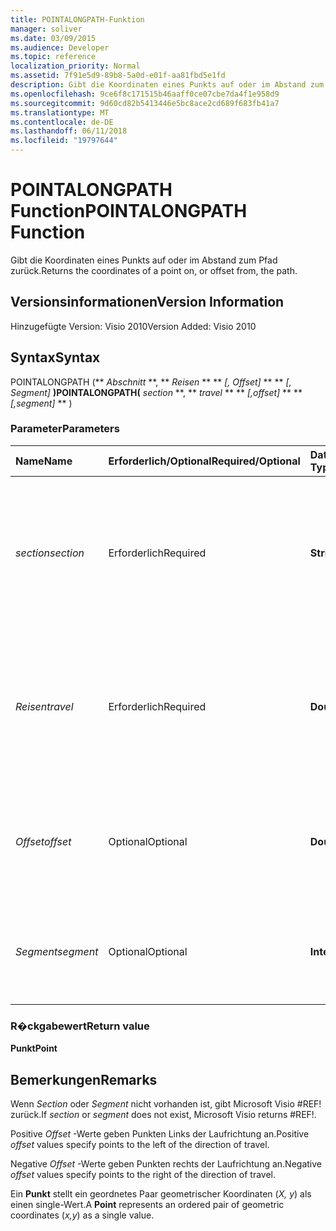 ```yaml
---
title: POINTALONGPATH-Funktion
manager: soliver
ms.date: 03/09/2015
ms.audience: Developer
ms.topic: reference
localization_priority: Normal
ms.assetid: 7f91e5d9-89b8-5a0d-e01f-aa81fbd5e1fd
description: Gibt die Koordinaten eines Punkts auf oder im Abstand zum Pfad zurück.
ms.openlocfilehash: 9ce6f8c171515b46aaff0ce07cbe7da4f1e958d9
ms.sourcegitcommit: 9d60cd82b5413446e5bc8ace2cd689f683fb41a7
ms.translationtype: MT
ms.contentlocale: de-DE
ms.lasthandoff: 06/11/2018
ms.locfileid: "19797644"
---
```

# <a name="pointalongpath-function"></a><span data-ttu-id="8d2f8-103">POINTALONGPATH Function</span><span class="sxs-lookup"><span data-stu-id="8d2f8-103">POINTALONGPATH Function</span></span>

<span data-ttu-id="8d2f8-104">Gibt die Koordinaten eines Punkts auf oder im Abstand zum Pfad zurück.</span><span class="sxs-lookup"><span data-stu-id="8d2f8-104">Returns the coordinates of a point on, or offset from, the path.</span></span>
  
## <a name="version-information"></a><span data-ttu-id="8d2f8-105">Versionsinformationen</span><span class="sxs-lookup"><span data-stu-id="8d2f8-105">Version Information</span></span>

<span data-ttu-id="8d2f8-106">Hinzugefügte Version: Visio 2010</span><span class="sxs-lookup"><span data-stu-id="8d2f8-106">Version Added: Visio 2010</span></span> 
  
## <a name="syntax"></a><span data-ttu-id="8d2f8-107">Syntax</span><span class="sxs-lookup"><span data-stu-id="8d2f8-107">Syntax</span></span>

<span data-ttu-id="8d2f8-108">POINTALONGPATH (** *Abschnitt* **, ** *Reisen* ** ** *[, Offset]* ** ** *[, Segment]* **)</span><span class="sxs-lookup"><span data-stu-id="8d2f8-108">POINTALONGPATH(** *section* **, ** *travel* ** ** *[,offset]* ** ** *[,segment]* ** )</span></span> 
  
### <a name="parameters"></a><span data-ttu-id="8d2f8-109">Parameter</span><span class="sxs-lookup"><span data-stu-id="8d2f8-109">Parameters</span></span>

|<span data-ttu-id="8d2f8-110">**Name**</span><span class="sxs-lookup"><span data-stu-id="8d2f8-110">**Name**</span></span>|<span data-ttu-id="8d2f8-111">**Erforderlich/Optional**</span><span class="sxs-lookup"><span data-stu-id="8d2f8-111">**Required/Optional**</span></span>|<span data-ttu-id="8d2f8-112">**Datentyp**</span><span class="sxs-lookup"><span data-stu-id="8d2f8-112">**Data Type**</span></span>|<span data-ttu-id="8d2f8-113">**Beschreibung**</span><span class="sxs-lookup"><span data-stu-id="8d2f8-113">**Description**</span></span>|
|:-----|:-----|:-----|:-----|
| <span data-ttu-id="8d2f8-114">_section_</span><span class="sxs-lookup"><span data-stu-id="8d2f8-114">_section_</span></span> <br/> |<span data-ttu-id="8d2f8-115">Erforderlich</span><span class="sxs-lookup"><span data-stu-id="8d2f8-115">Required</span></span>  <br/> |<span data-ttu-id="8d2f8-116">**String**</span><span class="sxs-lookup"><span data-stu-id="8d2f8-116">**String**</span></span> <br/> |<span data-ttu-id="8d2f8-117">Der Abschnitt "Geometrie", der den Pfad darstellt, angegeben mit einer Referenz auf dessen Zelle "Path" (z. B. Geometrie1.Path).</span><span class="sxs-lookup"><span data-stu-id="8d2f8-117">The Geometry section that represents the path, specified by a reference to its Path cell (for example, Geometry1.Path).</span></span>  <br/> |
| <span data-ttu-id="8d2f8-118">_Reisen_</span><span class="sxs-lookup"><span data-stu-id="8d2f8-118">_travel_</span></span> <br/> |<span data-ttu-id="8d2f8-119">Erforderlich</span><span class="sxs-lookup"><span data-stu-id="8d2f8-119">Required</span></span>  <br/> |<span data-ttu-id="8d2f8-120">**Double**</span><span class="sxs-lookup"><span data-stu-id="8d2f8-120">**Double**</span></span> <br/> |<span data-ttu-id="8d2f8-p101">Der Prozentsatz entlang des durchlaufenen Pfads vom Anfangs- zum Endpunkt, der den Punkt bezeichnet. Muss zwischen 0 und 1 liegen.</span><span class="sxs-lookup"><span data-stu-id="8d2f8-p101">The percentage of the path traversed, from the begin point to the end point that identifies the point. Must be between 0 and 1.</span></span>  <br/> |
| <span data-ttu-id="8d2f8-123">_Offset_</span><span class="sxs-lookup"><span data-stu-id="8d2f8-123">_offset_</span></span> <br/> |<span data-ttu-id="8d2f8-124">Optional</span><span class="sxs-lookup"><span data-stu-id="8d2f8-124">Optional</span></span>  <br/> |<span data-ttu-id="8d2f8-125">**Double**</span><span class="sxs-lookup"><span data-stu-id="8d2f8-125">**Double**</span></span> <br/> |<span data-ttu-id="8d2f8-p102">Der Abstand, um den der Punkt vom Pfad abgesetzt ist. Weitere Informationen finden Sie unter "Anmerkungen".</span><span class="sxs-lookup"><span data-stu-id="8d2f8-p102">The distance that the point is offset from the path. See Remarks for more information.</span></span>  <br/> |
| <span data-ttu-id="8d2f8-128">_Segment_</span><span class="sxs-lookup"><span data-stu-id="8d2f8-128">_segment_</span></span> <br/> |<span data-ttu-id="8d2f8-129">Optional</span><span class="sxs-lookup"><span data-stu-id="8d2f8-129">Optional</span></span>  <br/> |<span data-ttu-id="8d2f8-130">**Integer**</span><span class="sxs-lookup"><span data-stu-id="8d2f8-130">**Integer**</span></span> <br/> |<span data-ttu-id="8d2f8-131">Das auf 1 basierende Segment des Pfads, in dem die Koordinaten berechnet werden sollen.</span><span class="sxs-lookup"><span data-stu-id="8d2f8-131">The 1-based segment of the path in which to calculate the coordinates.</span></span>  <br/> |
   
### <a name="return-value"></a><span data-ttu-id="8d2f8-132">R�ckgabewert</span><span class="sxs-lookup"><span data-stu-id="8d2f8-132">Return value</span></span>

 <span data-ttu-id="8d2f8-133">**Punkt**</span><span class="sxs-lookup"><span data-stu-id="8d2f8-133">**Point**</span></span>
  
## <a name="remarks"></a><span data-ttu-id="8d2f8-134">Bemerkungen</span><span class="sxs-lookup"><span data-stu-id="8d2f8-134">Remarks</span></span>

<span data-ttu-id="8d2f8-135">Wenn _Section_ oder _Segment_ nicht vorhanden ist, gibt Microsoft Visio #REF! zurück.</span><span class="sxs-lookup"><span data-stu-id="8d2f8-135">If  _section_ or  _segment_ does not exist, Microsoft Visio returns #REF!.</span></span> 
  
<span data-ttu-id="8d2f8-136">Positive *Offset* -Werte geben Punkten Links der Laufrichtung an.</span><span class="sxs-lookup"><span data-stu-id="8d2f8-136">Positive  *offset*  values specify points to the left of the direction of travel.</span></span> 
  
<span data-ttu-id="8d2f8-137">Negative *Offset* -Werte geben Punkten rechts der Laufrichtung an.</span><span class="sxs-lookup"><span data-stu-id="8d2f8-137">Negative  *offset*  values specify points to the right of the direction of travel.</span></span> 
  
<span data-ttu-id="8d2f8-138">Ein **Punkt** stellt ein geordnetes Paar geometrischer Koordinaten (*X, y*) als einen single-Wert.</span><span class="sxs-lookup"><span data-stu-id="8d2f8-138">A **Point** represents an ordered pair of geometric coordinates (*x,y*) as a single value.</span></span> 
  

